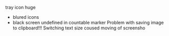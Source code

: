 tray icon huge
+ blured icons
+ black screen
undefined in countable marker
Problem with saving image to clipboard!!!
Switching text size coused moving of screensho
